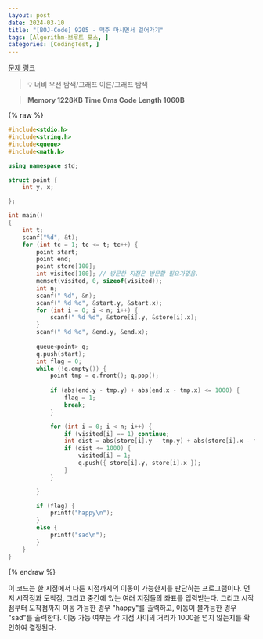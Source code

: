 ```yaml
---
layout: post
date: 2024-03-10
title: "[BOJ-Code] 9205 - 맥주 마시면서 걸어가기"
tags: [Algorithm-브루트 포스, ]
categories: [CodingTest, ]
---
```


[문제 링크](https://www.acmicpc.net/problem/9205)


> 💡 너비 우선 탐색/그래프 이론/그래프 탐색


> **Memory   1228KB                                   Time   0ms                               Code Length   1060B**



{% raw %}
```c++
#include<stdio.h>
#include<string.h>
#include<queue>
#include<math.h>

using namespace std;

struct point {
	int y, x;

};

int main()
{
	int t; 
	scanf("%d", &t);
	for (int tc = 1; tc <= t; tc++) {
		point start;
		point end;
		point store[100];
		int visited[100]; // 방문한 지점은 방문할 필요가없음.
		memset(visited, 0, sizeof(visited));
		int n;
		scanf(" %d", &n);
		scanf(" %d %d", &start.y, &start.x);
		for (int i = 0; i < n; i++) {
			scanf(" %d %d", &store[i].y, &store[i].x);
		}
		scanf(" %d %d", &end.y, &end.x);
		
		queue<point> q;
		q.push(start);
		int flag = 0;
		while (!q.empty()) {
			point tmp = q.front(); q.pop();
			
			if (abs(end.y - tmp.y) + abs(end.x - tmp.x) <= 1000) {
				flag = 1;
				break;
			}

			for (int i = 0; i < n; i++) {
				if (visited[i] == 1) continue;
				int dist = abs(store[i].y - tmp.y) + abs(store[i].x - tmp.x);
				if (dist <= 1000) {
					visited[i] = 1;
					q.push({ store[i].y, store[i].x });
				}
			}

		}

		if (flag) {
			printf("happy\n");
		}
		else {
			printf("sad\n");
		}
	}
}
```
{% endraw %}



이 코드는 한 지점에서 다른 지점까지의 이동이 가능한지를 판단하는 프로그램이다. 먼저 시작점과 도착점, 그리고 중간에 있는 여러 지점들의 좌표를 입력받는다. 그리고 시작점부터 도착점까지 이동 가능한 경우 "happy"를 출력하고, 이동이 불가능한 경우 "sad"를 출력한다. 이동 가능 여부는 각 지점 사이의 거리가 1000을 넘지 않는지를 확인하여 결정된다.

